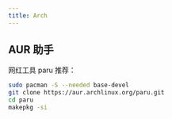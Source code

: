 ```yaml
---
title: Arch
---
```


## AUR 助手

网红工具 paru 推荐：

```bash
sudo pacman -S --needed base-devel
git clone https://aur.archlinux.org/paru.git
cd paru
makepkg -si
```
